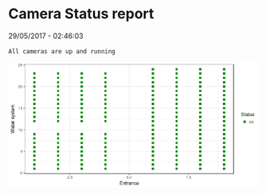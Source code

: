 Camera Status report
================
29/05/2017 - 02:46:03

    All cameras are up and running

![](camreport_files/figure-markdown_github/unnamed-chunk-2-1.png)
